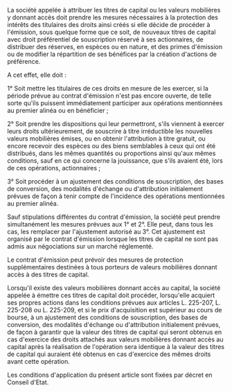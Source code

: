 La société appelée à attribuer les titres de capital ou les valeurs mobilières y donnant accès doit prendre les mesures nécessaires à la protection des intérêts des titulaires des droits ainsi créés si elle décide de procéder à l'émission, sous quelque forme que ce soit, de nouveaux titres de capital avec droit préférentiel de souscription réservé à ses actionnaires, de distribuer des réserves, en espèces ou en nature, et des primes d'émission ou de modifier la répartition de ses bénéfices par la création d'actions de préférence.

A cet effet, elle doit :

1° Soit mettre les titulaires de ces droits en mesure de les exercer, si la période prévue au contrat d'émission n'est pas encore ouverte, de telle sorte qu'ils puissent immédiatement participer aux opérations mentionnées au premier alinéa ou en bénéficier ;

2° Soit prendre les dispositions qui leur permettront, s'ils viennent à exercer leurs droits ultérieurement, de souscrire à titre irréductible les nouvelles valeurs mobilières émises, ou en obtenir l'attribution à titre gratuit, ou encore recevoir des espèces ou des biens semblables à ceux qui ont été distribués, dans les mêmes quantités ou proportions ainsi qu'aux mêmes conditions, sauf en ce qui concerne la jouissance, que s'ils avaient été, lors de ces opérations, actionnaires ;

3° Soit procéder à un ajustement des conditions de souscription, des bases de conversion, des modalités d'échange ou d'attribution initialement prévues de façon à tenir compte de l'incidence des opérations mentionnées au premier alinéa.

Sauf stipulations différentes du contrat d'émission, la société peut prendre simultanément les mesures prévues aux 1° et 2°. Elle peut, dans tous les cas, les remplacer par l'ajustement autorisé au 3°. Cet ajustement est organisé par le contrat d'émission lorsque les titres de capital ne sont pas admis aux négociations sur un marché réglementé.

Le contrat d'émission peut prévoir des mesures de protection supplémentaires destinées à tous porteurs de valeurs mobilières donnant accès à des titres de capital.

Lorsqu'il existe des valeurs mobilières donnant accès au capital, la société appelée à émettre ces titres de capital doit procéder, lorsqu'elle acquiert ses propres actions dans les conditions prévues aux articles L. 225-207, L. 225-208 ou L. 225-209, et si le prix d'acquisition est supérieur au cours de bourse, à un ajustement des conditions de souscription, des bases de conversion, des modalités d'échange ou d'attribution initialement prévues, de façon à garantir que la valeur des titres de capital qui seront obtenus en cas d'exercice des droits attachés aux valeurs mobilières donnant accès au capital après la réalisation de l'opération sera identique à la valeur des titres de capital qui auraient été obtenus en cas d'exercice des mêmes droits avant cette opération.

Les conditions d'application du présent article sont fixées par décret en Conseil d'Etat.
